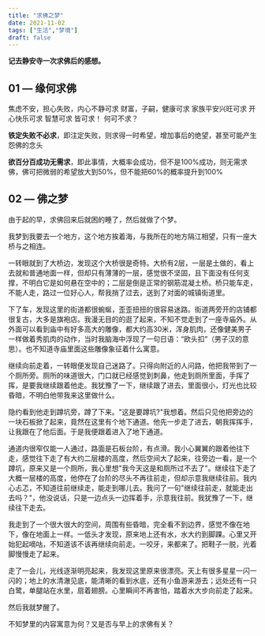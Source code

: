```yaml
---
title: "求佛之梦"
date: 2021-11-02
tags: ["生活","梦境"]
draft: false
---
```


**记去静安寺一次求佛后的感想。**

## 01 — 缘何求佛

焦虑不安，担心失败，内心不静可求
财富，子嗣，健康可求
家族平安兴旺可求
开心快乐可求
智慧可求
皆可求！
何可不求？

**铁定失败不必求**，即注定失败，则求得一时希望，增加事后的绝望，甚至可能产生怨佛的念头

**欲百分百成功无需求**，即此事情，大概率会成功，但不是100%成功，则无需求佛，佛可把微弱的希望放大到50%，但不能把60%的概率提升到100%

## 02 — 佛之梦

  由于起的早，求佛回来后就困的睡了，然后就做了个梦。

  我梦到我要去一个地方，这个地方挨着海，与我所在的地方隔江相望，只有一座大桥与之相连。

  一转眼就到了大桥边，发现这个大桥很是奇特。大桥有2层，一层是土做的，看上去就和普通地面一样，但却只有薄薄的一层，感觉很不坚固，且下面没有任何支撑，不明白它是如何悬在空中的；二层是倒是正常的钢筋混凝土桥。桥只能车走，不能人走，路过一位好心人，帮我捎了过去，送到了对面的城镇街道里。

  下了车，发现这里的街道都很蜿蜒，歪歪扭扭的很容易迷路。街道两旁开的店铺都很复古，大多是旗袍店。我漫无目的的逛了起来，不知不觉走到了一座寺庙外。从外面可以看到庙中有好多高大的雕像，都大约高30米，浑身肌肉，还像健美男子一样做着秀肌肉的动作，当时我脑海中浮现了一句日语：“欧头扣”（男子汉的意思）。也不知道寺庙里面这些雕像象征着什么寓意。

  继续向前走着，一转眼便发现自己迷路了。只得向附近的人问路，他把我带到了一个厕所旁。厕所的味道很大，门口就已经感觉到刺鼻，他走到厕所里面，手挥了挥，是要我继续跟着他走。我犹豫了一下，继续跟了进去，里面很小，灯光也比较昏暗，不明白他带我来这里做什么。

  隐约看到他走到蹲坑旁，蹲了下来。"这是要蹲坑?"我想着。然后只见他把旁边的一块石板掀了起来，竟然在这里有个地下通道。他先一步走了进去，朝我挥挥手，让我跟在了他后面。于是我便跟着进入了地下通道。

  通道内很窄仅能一人通过，路面是石板台阶，有点滑。我小心翼翼的跟着他往下走，感觉往下走了有大约二层楼的高度，然后空间大了起来，往旁边一看，是一个蹲坑，原来又是一个厕所，我心里想"我今天这是和厕所过不去了"。继续往下走了大概一层楼的高度，他停在了台阶的尽头不再往前走，但却示意我继续往前。我内心忐忑，不知道往前继续走，能走到哪儿去。我问了一句"继续往前走，就能走出去吗？"，他没说话，只是一边点头一边挥着手，示意我往前。我犹豫了一下，继续往下走去。

  我走到了一个很大很大的空间，周围有些昏暗，完全看不到边界，感觉不像在地下，像在地面上一样。一低头才发现，原来地上还有水，水大约到脚踝。心里又开始犯起嘀咕，不知道该不该再继续向前走。一咬牙，来都来了。把鞋子一脱，光着脚慢慢走了起来。

  走了一会儿，光线逐渐明亮起来，我发现这里原来很漂亮。天上有很多星星一闪一闪的；地上的水清澈见底，能清晰的看到水底，还有小鱼游来游去；远处还有一只白鹭，单腿站在水里，扇着翅膀。心里瞬间不再害怕，踏着水大步向前走了起来。

  然后我就梦醒了。


不知梦里的内容寓意为何？又是否与早上的求佛有关？